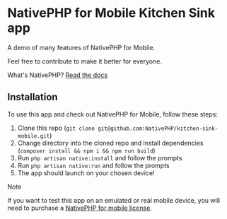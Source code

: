 # NativePHP for Mobile Kitchen Sink app

A demo of many features of NativePHP for Mobile.

Feel free to contribute to make it better for everyone.

What's NativePHP? [Read the docs](https://nativephp.com)

## Installation

To use this app and check out NativePHP for Mobile, follow these steps:

1. Clone this repo (`git clone git@github.com:NativePHP/kitchen-sink-mobile.git`)
2. Change directory into the cloned repo and install dependencies (`composer install && npm i && npm run build`)
3. Run `php artisan native:install` and follow the prompts
4. Run `php artisan native:run` and follow the prompts
5. The app should launch on your chosen device!

> [!NOTE]
> If you want to test this app on an emulated or real mobile device, you will need to purchase a
> [NativePHP for mobile license](https://nativephp.com/mobile).
